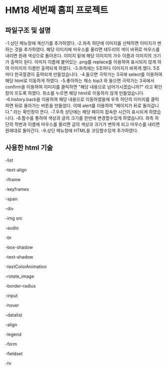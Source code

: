 # HM18 세번째 홈피 프로젝트

## 파일구조 및 설명
-1.상단 메뉴창에 계산기를 추가하였다.
-2.좌측 하단에 이미지를 선택하면 이미지가 변하는 것을 추가하였다.
해당 이미지에 마우스를 올리면 테두리의 색이 바뀌로 마우스를 내리면 원래 색상으로 돌아온다.
이미지 밑에 해당 이미지의 가수 이름과 이미지의 크기가 출력이 된다. 이미지 이름에 붙어있는 .png를 replace를 이용하여 표시되지 않게 하여 이미지의 이름만 출력되게 하였다.
-3.좌측에는 5초마다 이미지가 바뀌게 했다. 5초마다 한국절경이 출력되게 만들었습니다.
-4.들으면 극락가는 3곡에 select를 이용하여 해당 html로 이동하게 하였다.
-5.좋아하는 채소 top3 와 들으면 극락가는 3곡에서 confirm을 이용하여 이미지를 클릭하면 "해당 내용으로 넘어가시겠습니까?" 라고 확인 창이 뜨도록 하였다. 취소를 누르면 해당 html로 이동하지 않게 만들었습니다.
-6.history.back을 이용하여 해당 내용으로 이동하였을때 우측 하단의 이미지를 클릭하면 뒤로 돌아가는 버튼을 만들었다. 이때 alert를 이용하여 "페이지가 뒤로 돌아갑니다." 라는 확인창이 뜬다.
-7.우측 상단에는 해당 페이지 접속한 시간이 표시되게 하였습니다.
-8.함수를 통하여 색상과 글의 크기를 한번에 변경할수있게 하였습니다.
   좌측 하단의 학번과 이름에 마우스를 올리면 글의 색상과 크기가 변하게 되고 마우스를 내리면 원래대로 돌아간다.
-9.상단 메뉴창에 HTML을 코딩할수있게 추가하였다.


## 사용한 html 기술 
-list

-text-align

-iframe

-keyframes

-span

-div

-img src

-audio

-br

-box-shadow

-text-shadow

-textColorAnimation

-rotate_image

-border-radius

-input

-hover

-datalist

-align

-legend

-form

-fieldset

-hr
